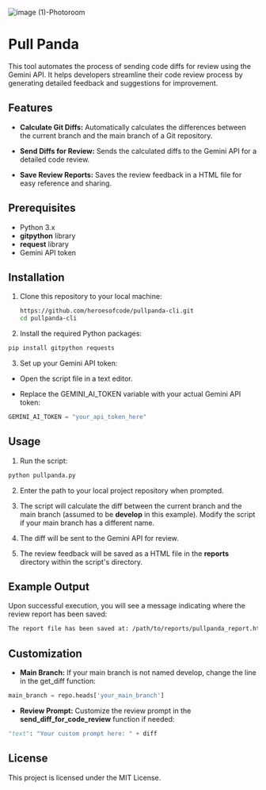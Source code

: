 ![image (1)-Photoroom](https://github.com/heroesofcode/pullpanda/assets/13969802/bc5b59e7-8345-4ab4-b40e-3f35a8d09721)

# Pull Panda

This tool automates the process of sending code diffs for review using the Gemini API. It helps developers streamline their code review process by generating detailed feedback and suggestions for improvement.

## Features

* **Calculate Git Diffs:** Automatically calculates the differences between the current branch and the main branch of a Git repository.

* **Send Diffs for Review:** Sends the calculated diffs to the Gemini API for a detailed code review.
  
* **Save Review Reports:** Saves the review feedback in a HTML file for easy reference and sharing.

## Prerequisites

* Python 3.x
* **gitpython** library
* **request** library
* Gemini API token

## Installation

1. Clone this repository to your local machine:

   ```bash
   https://github.com/heroesofcode/pullpanda-cli.git
   cd pullpanda-cli
   ```
   
2. Install the required Python packages: 

```bash
pip install gitpython requests
```

3. Set up your Gemini API token: 

* Open the script file in a text editor.

* Replace the GEMINI_AI_TOKEN variable with your actual Gemini API token:

```python
GEMINI_AI_TOKEN = "your_api_token_here"
```

## Usage

1. Run the script: 

```bash
python pullpanda.py
```

2. Enter the path to your local project repository when prompted.

3. The script will calculate the diff between the current branch and the main branch (assumed to be **develop** in this example). Modify the script if your main branch has a different name.

4. The diff will be sent to the Gemini API for review.

5. The review feedback will be saved as a HTML file in the **reports** directory within the script's directory.

## Example Output

Upon successful execution, you will see a message indicating where the review report has been saved:

```bash
The report file has been saved at: /path/to/reports/pullpanda_report.html
```

## Customization

* **Main Branch:** If your main branch is not named develop, change the line in the get_diff function:

```python
main_branch = repo.heads['your_main_branch']
```

* **Review Prompt:** Customize the review prompt in the **send_diff_for_code_review** function if needed:

```python
"text": "Your custom prompt here: " + diff
```

## License

This project is licensed under the MIT License.
